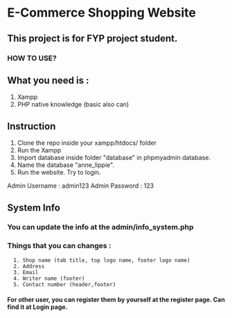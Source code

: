 # E-Commerce Shopping Website

## This project is for FYP project student.

### HOW TO USE?

## What you need is :

 1. Xampp
 2. PHP native knowledge (basic also can)

## Instruction

 1. Clone the repo inside your xampp/htdocs/ folder
 2. Run the Xampp
 3. Import database inside folder "database" in phpmyadmin database.
 4. Name the database "anne_lippie".
 5. Run the website. Try to login.

Admin Username : admin123
Admin Password : 123


## System Info

 ### You can update the info at the admin/info_system.php
 ### Things that you can changes :
      1. Shop name (tab title, top logo name, footer logo name)
      2. Address
      3. Email
      4. Writer name (footer)
      5. Contact number (header,footer)

#### For other user, you can register them by yourself at the register page. Can find it at Login page.

